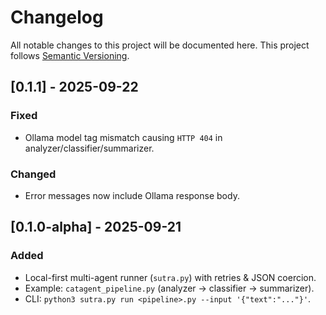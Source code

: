# Changelog
All notable changes to this project will be documented here.
This project follows [Semantic Versioning](https://semver.org/).

## [0.1.1] - 2025-09-22
### Fixed
- Ollama model tag mismatch causing `HTTP 404` in analyzer/classifier/summarizer.
### Changed
- Error messages now include Ollama response body.

## [0.1.0-alpha] - 2025-09-21
### Added
- Local-first multi-agent runner (`sutra.py`) with retries & JSON coercion.
- Example: `catagent_pipeline.py` (analyzer → classifier → summarizer).
- CLI: `python3 sutra.py run <pipeline>.py --input '{"text":"..."}'`.

